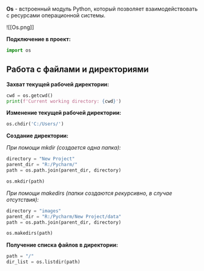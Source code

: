 **Os** - встроенный модуль Python, который позволяет взаимодействовать с ресурсами операционной системы.

![[Os.png]]

**Подключение в проект:**

```Python
import os
```

## Работа с файлами и директориями

**Захват текущей рабочей директории:**

```Python
cwd = os.getcwd() 
print(f'Current working directory: {cwd}')
```

**Изменение текущей рабочей директории:**

```Python
os.chdir('C:/Users/')
```

**Создание директории:**

*При помощи mkdir (создается одна папка):*

```Python
directory = "New Project"
parent_dir = "R:/Pycharm/"
path = os.path.join(parent_dir, directory)

os.mkdir(path)
```

*При помощи makedirs (папки создаются рекурсивно, в случае отсутствия):*

```Python
directory = "images"
parent_dir = "R:/Pycharm/New Project/data"
path = os.path.join(parent_dir, directory)

os.makedirs(path)
```

**Получение списка файлов в директории:**

```Python
path = "/"
dir_list = os.listdir(path)
```